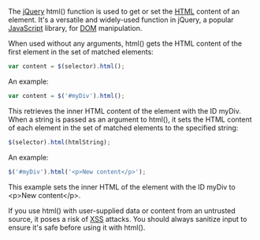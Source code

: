 The [jQuery](../programming/jquery.md) html() function is used to get or set the [HTML](../web/html.md) content of an element. It's a versatile and widely-used function in jQuery, a popular [JavaScript](../programming/js.md) library, for [DOM](../web/dom.md) manipulation.

When used without any arguments, html() gets the HTML content of the first element in the set of matched elements:

```javascript
var content = $(selector).html();
```

An example:

```javascript
var content = $('#myDiv').html();
```

This retrieves the inner HTML content of the element with the ID myDiv. When a string is passed as an argument to html(), it sets the HTML content of each element in the set of matched elements to the specified string:

```javascript
$(selector).html(htmlString);
```

An example:

```javascript
$('#myDiv').html('<p>New content</p>');
```

This example sets the inner HTML of the element with the ID myDiv to \<p>New content\</p>.

If you use html() with user-supplied data or content from an untrusted source, it poses a risk of [XSS](../web/xss.md) attacks. You should always sanitize input to ensure it's safe before using it with html().